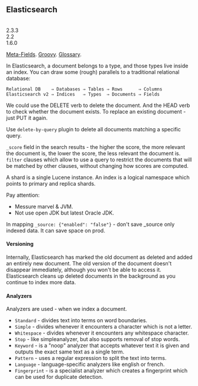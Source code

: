 Elasticsearch
-
<br>2.3.3
<br>2.2
<br>1.6.0

[Meta-Fields](https://www.elastic.co/guide/en/elasticsearch/reference/current/mapping-fields.html).
[Groovy](https://www.elastic.co/guide/en/elasticsearch/reference/current/modules-scripting.html#_document_fields).
[Glossary](https://www.elastic.co/guide/en/elasticsearch/reference/current/glossary.html).


In Elasticsearch, a document belongs to a type, and those types live inside an index.
You can draw some (rough) parallels to a traditional relational database:
````
Relational DB    ⇒ Databases ⇒ Tables ⇒ Rows      ⇒ Columns
Elasticsearch v2 ⇒ Indices   ⇒ Types  ⇒ Documents ⇒ Fields
````
We could use the DELETE verb to delete the document.
And the HEAD verb to check whether the document exists.
To replace an existing document - just PUT it again.

Use `delete-by-query` plugin to delete all documents matching a specific query.

`_score` field in the search results - the higher the score,
the more relevant the document is, the lower the score, the less relevant the document is.
`filter` clauses which allow to use a query
to restrict the documents that will be matched by other clauses, without changing how scores are computed.

A shard is a single Lucene instance.
An index is a logical namespace which points to primary and replica shards.

Pay attention:
* Messure marvel & JVM.
* Not use open JDK but latest Oracle JDK.

In mapping `_source: {"enabled": "false"}` - don't save _source only indexed data.
It can save space on prod.

#### Versioning

Internally, Elasticsearch has marked the old document as deleted and added an entirely new document.
The old version of the document doesn't disappear immediately,
although you won't be able to access it.
Elasticsearch cleans up deleted documents in the background as you continue to index more data.

#### Analyzers

Analyzers are used - when we index a document.

* `Standard` - divides text into terms on word boundaries.
* `Simple` - divides whenever it encounters a character which is not a letter.
* `Whitespace` - divides whenever it encounters any whitespace character.
* `Stop` - like simpleanalyzer, but also supports removal of stop words.
* `Keyword` - is a "noop" analyzer that accepts whatever text it is given and outputs the exact same text as a single term.
* `Pattern` - uses a regular expression to split the text into terms.
* `Language` - language-specific analyzers like english or french.
* `Fingerprint` - is a specialist analyzer which creates a fingerprint which can be used for duplicate detection.
